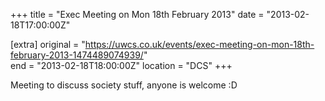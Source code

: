 +++
title = "Exec Meeting on Mon 18th February 2013"
date = "2013-02-18T17:00:00Z"

[extra]
original = "https://uwcs.co.uk/events/exec-meeting-on-mon-18th-february-2013-1474489074939/"    
end = "2013-02-18T18:00:00Z"
location = "DCS"
+++

Meeting to discuss society stuff, anyone is welcome :D

